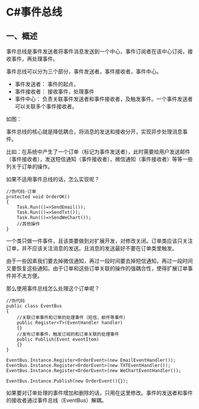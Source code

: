 # C#事件总线

## 一、概述

事件总线是事件发送者将事件消息发送到一个中心，事件订阅者在该中心订阅，接收事件，再处理事件。

事件总线可以分为三个部分，事件发送者，事件接收者，事件中心。

* 事件发送者： 事件的起点，
* 事件接收者： 接收事件，处理事件
* 事件中心： 负责关联事件发送者和事件接收者，及触发事件。一个事件发送者可以关联多个事件接收者。

如图：

事件总线的核心就是降低耦合，将消息的发送和接收分开，实现异步处理消息事件。

比如：在系统中产生了一个订单（标记为事件发送者），此时需要给用户发送邮件（事件接收者），发送短信通知（事件接收者），微信通知（事件接收者）等等一些列关于订单的操作。

如果不适用事件总线的话，怎么实现呢？

```CSharp
//伪代码-订单
protected void OrderOK()
{
    Task.Run(()=>SendEmail());
    Task.Run(()=>SendTxt());
    Task.Run(()=>SendWeChart());
    //其他操作
}
```
一个类只做一件事件，且该类要做到对扩展开发，对修改关闭。订单类应该只关注订单，并不应该关注消息的发送。且消息的发送最好不要在订单类里触发。


由于一些因素我们要去掉微信通知，再过一段时间要去掉短信通知，再过一段时间又要恢复这些通知。由于订单和这些订单关联的操作的强耦合性，使得扩展订单事件并不太方便。

那么使用事件总线怎么处理这个订单呢？

```CSharp
//伪代码
public class EventBus
{
    //关联订单事件和订单的处理事件（短信，邮件等事件）
    public Register<T>(EventHandler handler)
    {}
    //发布订单事件，触发订阅的和订单关联的处理事件
    public Publish(Event eventItem)
    {}
}

EventBus.Instance.Register<OrderEvent>(new EmailEventHandler());
EventBus.Instance.Register<OrderEvent>(new TXTEventHandler());
EventBus.Instance.Register<OrderEvent>(new WeChartEventHandler());

EventBus.Instance.Publish(new OrderEvent(){});
```
如果要对订单处理的事件增加和删除的话，只用在这里修改。事件的发送者和事件的接收者通过事件总线（EventBus）解耦。
